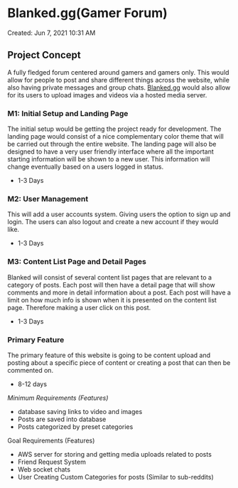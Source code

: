 # Blanked.gg(Gamer Forum)

Created: Jun 7, 2021 10:31 AM

## Project Concept

A fully fledged forum centered around gamers and gamers only. This would allow for people to post and share different things across the website, while also having private messages and group chats. [Blanked.gg](http://blanked.gg) would also allow for its users to upload images and videos via a hosted media server.

### M1: Initial Setup and Landing Page

The initial setup would be getting the project ready for development. The landing page would consist of a nice complementary color theme that will be carried out through the entire website. The landing page will also be designed to have a very user friendly interface where all the important starting information will be shown to a new user. This information will change eventually based on a users logged in status.

- 1-3 Days

### M2: User Management

This will add a user accounts system. Giving users the option to sign up and login. The users can also logout and create a new account if they would like.

- 1-3 Days

### M3: Content List Page and Detail Pages

Blanked will consist of several content list pages that are relevant to a category of posts. Each post will then have a detail page that will show comments and more in detail information about a post. Each post will have a limit on how much info is shown when it is presented on the content list page. Therefore making a user click on this post.

- 1-3 Days

### Primary Feature

The primary feature of this website is going to be content upload and posting about a specific piece of content or creating a post that can then be commented on. 

- 8-12 days

*Minimum Requirements (Features)*

- database saving links to video and images
- Posts are saved into database
- Posts categorized by preset categories

Goal Requirements (Features)

- AWS server for storing and getting media uploads related to posts
- Friend Request System
- Web socket chats
- User Creating Custom Categories for posts (Similar to sub-reddits)